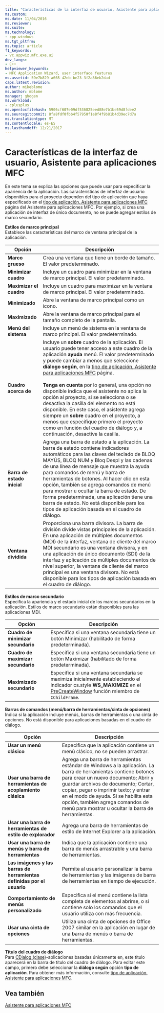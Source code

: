 ```yaml
---
title: "Características de la interfaz de usuario, Asistente para aplicaciones MFC | Documentos de Microsoft"
ms.custom: 
ms.date: 11/04/2016
ms.reviewer: 
ms.suite: 
ms.technology:
- cpp-windows
ms.tgt_pltfrm: 
ms.topic: article
f1_keywords:
- vc.appwiz.mfc.exe.ui
dev_langs:
- C++
helpviewer_keywords:
- MFC Application Wizard, user interface features
ms.assetid: 59e7b829-a665-42eb-be23-3f2a36eb2dad
caps.latest.revision: 
author: mikeblome
ms.author: mblome
manager: ghogen
ms.workload:
- cplusplus
ms.openlocfilehash: 5906cf607e09df536825eed88e7b1be59d8fdee2
ms.sourcegitcommit: 8fa8fdf0fbb4f57950f1e8f4f9b81b4d39ec7d7a
ms.translationtype: MT
ms.contentlocale: es-ES
ms.lasthandoff: 12/21/2017
---
```

# <a name="user-interface-features-mfc-application-wizard"></a>Características de la interfaz de usuario, Asistente para aplicaciones MFC
En este tema se explica las opciones que puede usar para especificar la apariencia de la aplicación. Las características de interfaz de usuario disponibles para el proyecto dependen del tipo de aplicación que haya especificado en el [tipo de aplicación, Asistente para aplicaciones MFC](../../mfc/reference/application-type-mfc-application-wizard.md) página del Asistente para aplicaciones MFC. Por ejemplo, si crea una aplicación de interfaz de único documento, no se puede agregar estilos de marco secundario.  
  
 **Estilos de marco principal**  
 Establece las características del marco de ventana principal de la aplicación.  
  
|Opción|Descripción|  
|------------|-----------------|  
|**Marco grueso**|Crea una ventana que tiene un borde de tamaño. El valor predeterminado.|  
|**Minimizar cuadro**|Incluye un cuadro para minimizar en la ventana de marco principal. El valor predeterminado.|  
|**Maximizar el cuadro**|Incluye un cuadro para maximizar en la ventana de marco principal. El valor predeterminado.|  
|**Minimizado**|Abre la ventana de marco principal como un icono.|  
|**Maximizado**|Abre la ventana de marco principal para el tamaño completo de la pantalla.|  
|**Menú del sistema**|Incluye un menú de sistema en la ventana de marco principal. El valor predeterminado.|  
|**Cuadro acerca de**|Incluye un **sobre** cuadro de la aplicación. El usuario puede tener acceso a este cuadro de la aplicación **ayuda** menú. El valor predeterminado y puede cambiar a menos que seleccione **diálogo según**, en la [tipo de aplicación, Asistente para aplicaciones MFC](../../mfc/reference/application-type-mfc-application-wizard.md) página.<br /><br /> **Tenga en cuenta** por lo general, una opción no disponible indica que el asistente no aplica la opción al proyecto, si se selecciona o se desactiva la casilla del elemento no está disponible. En este caso, el asistente agrega siempre un **sobre** cuadro en el proyecto, a menos que especifique primero el proyecto como en función del cuadro de diálogo y, a continuación, desactive la casilla.|  
|**Barra de estado inicial**|Agrega una barra de estado a la aplicación. La barra de estado contiene indicadores automáticos para las claves del teclado de BLOQ MAYÚS, BLOQ NUM y Bloq Despl y las cadenas de una línea de mensaje que muestra la ayuda para comandos de menú y barra de herramientas de botones. Al hacer clic en esta opción, también se agrega comandos de menú para mostrar u ocultar la barra de estado. De forma predeterminada, una aplicación tiene una barra de estado. No está disponible para los tipos de aplicación basada en el cuadro de diálogo.|  
|**Ventana dividida**|Proporciona una barra divisora. La barra de división divide vistas principales de la aplicación. En una aplicación de múltiples documentos (MDI) de la interfaz, ventana de cliente del marco MDI secundario es una ventana divisora, y en una aplicación de único documento (SDI) de la interfaz y aplicación de múltiples documentos de nivel superior, la ventana de cliente del marco principal es una ventana divisora. No está disponible para los tipos de aplicación basada en el cuadro de diálogo.|  
  
 **Estilos de marco secundario**  
 Especifica la apariencia y el estado inicial de los marcos secundarios en la aplicación. Estilos de marco secundario están disponibles para las aplicaciones MDI.  
  
|Opción|Descripción|  
|------------|-----------------|  
|**Cuadro de minimizar secundario**|Especifica si una ventana secundaria tiene un botón Minimizar (habilitado de forma predeterminada).|  
|**Cuadro de maximizar secundario**|Especifica si una ventana secundaria tiene un botón Maximizar (habilitado de forma predeterminada).|  
|**Maximizado secundario**|Especifica si una ventana secundaria se maximiza inicialmente estableciendo el indicador cs.style **WS_MAXIMIZE** en el [PreCreateWindow](../../mfc/reference/cwnd-class.md#precreatewindow) función miembro de `CChildFrame`.|  
  
 **Barras de comandos (menú/barra de herramientas/cinta de opciones)**  
 Indica si la aplicación incluye menús, barras de herramientas o una cinta de opciones. No está disponible para aplicaciones basadas en el cuadro de diálogo.  
  
|Opción|Descripción|  
|------------|-----------------|  
|**Usar un menú clásico**|Especifica que la aplicación contiene un menú clásico, no se pueden arrastrar.|  
|**Usar una barra de herramientas de acoplamiento clásica**|Agrega una barra de herramientas estándar de Windows a la aplicación. La barra de herramientas contiene botones para crear un nuevo documento; Abrir y guardar archivos de documento; Cortar, copiar, pegar o imprimir texto; y entrar en el modo de ayuda. Si se habilita esta opción, también agrega comandos de menú para mostrar u ocultar la barra de herramientas.|  
|**Usar una barra de herramientas de estilo de explorador**|Agrega una barra de herramientas de estilo de Internet Explorer a la aplicación.|  
|**Usar una barra de menús y barra de herramientas**|Indica que la aplicación contiene una barra de menús arrastrable y una barra de herramientas.|  
|**Las imágenes y las barras de herramientas definidas por el usuario**|Permite al usuario personalizar la barra de herramientas y las imágenes de barra de herramientas en tiempo de ejecución.|  
|**Comportamiento de menús personalizado**|Especifica si el menú contiene la lista completa de elementos al abrirse, o si contiene solo los comandos que el usuario utiliza con más frecuencia.|  
|**Usar una cinta de opciones**|Utiliza una cinta de opciones de Office 2007 similar en la aplicación en lugar de una barra de menús o barra de herramientas.|  
  
 **Título del cuadro de diálogo**  
 Para [CDialog (clase)](../../mfc/reference/cdialog-class.md)-aplicaciones basadas únicamente en, este título aparecerá en la barra de título del cuadro de diálogo. Para editar este campo, primero debe seleccionar la **diálogo según** opción **tipo de aplicación**. Para obtener más información, consulte [tipo de aplicación, Asistente para aplicaciones MFC](../../mfc/reference/application-type-mfc-application-wizard.md).  
  
## <a name="see-also"></a>Vea también  
 [Asistente para aplicaciones MFC](../../mfc/reference/mfc-application-wizard.md)

